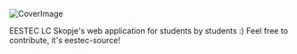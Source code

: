 ![CoverImage]()

EESTEC LC Skopje's web application for students by students :) Feel free to contribute, it's eestec-source!
